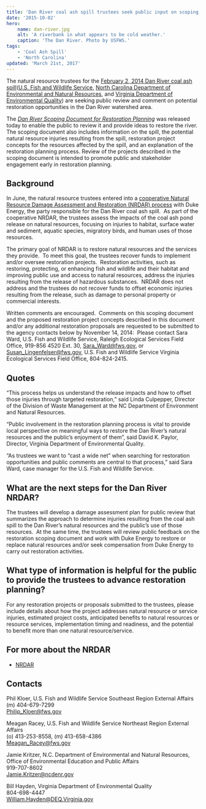 ```yaml
---
title: 'Dan River coal ash spill trustees seek public input on scoping document for restoration planning'
date: '2015-10-02'
hero:
    name: dan-river.jpg
    alt: 'A riverbank in what appears to be cold weather.'
    caption: 'The Dan River. Photo by USFWS.'
tags:
    - 'Coal Ash Spill'
    - 'North Carolina'
updated: 'March 21st, 2017'
---
```


The natural resource trustees for the [February 2, 2014 Dan River coal ash spill](https://www.epa.gov/dukeenergy-coalash)([U.S. Fish and Wildlife Service](http://www.fws.gov/), [North Carolina Department of Environmental and Natural Resources](http://portal.ncdenr.org/web/guest), and [Virginia Department of Environmental Quality](http://www.deq.virginia.gov/)) are seeking public review and comment on potential restoration opportunities in the Dan River watershed area.

The [_Dan River Scoping Document for Restoration Planning_](/pdf/dan-river-scoping-document.pdf) was released today to enable the public to review it and provide ideas to restore the river.  The scoping document also includes information on the spill, the potential natural resource injuries resulting from the spill, restoration project concepts for the resources affected by the spill, and an explanation of the restoration planning process. Review of the projects described in the scoping document is intended to promote public and stakeholder engagement early in restoration planning. 

## Background

In June, the natural resource trustees entered into a [cooperative Natural Resource Damage Assessment and Restoration (NRDAR) process](/pdf/fact-sheet/dan-river-factsheet.pdf) with Duke Energy, the party responsible for the Dan River coal ash spill.  As part of the cooperative NRDAR, the trustees assess the impacts of the coal ash pond release on natural resources, focusing on injuries to habitat, surface water and sediment, aquatic species, migratory birds, and human uses of those resources. 

The primary goal of NRDAR is to restore natural resources and the services they provide.  To meet this goal, the trustees recover funds to implement and/or oversee restoration projects.  Restoration activities, such as restoring, protecting, or enhancing fish and wildlife and their habitat and improving public use and access to natural resources, address the injuries resulting from the release of hazardous substances.  NRDAR does not address and the trustees do not recover funds to offset economic injuries resulting from the release, such as damage to personal property or commercial interests. 

Written comments are encouraged.  Comments on this scoping document and the proposed restoration project concepts described in this document and/or any additional restoration proposals are requested to be submitted to the agency contacts below by November 14, 2014:  Please contact Sara Ward, U.S. Fish and Wildlife Service, Raleigh Ecological Services Field Office, 919-856 4520 Ext. 30, [Sara_Ward@fws.gov](mailto:Sara_Ward@fws.gov), or [Susan_Lingenfelser@fws.gov](mailto:Susan_Lingenfelser@fws.gov), U.S. Fish and Wildlife Service Virginia Ecological Services Field Office, 804-824-2415.

## Quotes

“This process helps us understand the release impacts and how to offset those injuries through targeted restoration,” said Linda Culpepper, Director of the Division of Waste Management at the NC Department of Environment and Natural Resources.

“Public involvement in the restoration planning process is vital to provide local perspective on meaningful ways to restore the Dan River’s natural resources and the public’s enjoyment of them”, said David K. Paylor, Director, Virginia Department of Environmental Quality.

“As trustees we want to “cast a wide net” when searching for restoration opportunities and public comments are central to that process,” said Sara Ward, case manager for the U.S. Fish and Wildlife Service. 

## What are the next steps for the Dan River NRDAR?

The trustees will develop a damage assessment plan for public review that summarizes the approach to determine injuries resulting from the coal ash spill to the Dan River’s natural resources and the public’s use of those resources.  At the same time, the trustees will review public feedback on the restoration scoping document and work with Duke Energy to restore or replace natural resources and/or seek compensation from Duke Energy to carry out restoration activities.

## What type of information is helpful for the public to provide the trustees to advance restoration planning?

For any restoration projects or proposals submitted to the trustees, please include details about how the project addresses natural resource or service injuries, estimated project costs, anticipated benefits to natural resources or resource services, implementation timing and readiness, and the potential to benefit more than one natural resource/service. 

## For more about the NRDAR

 - [NRDAR](http://www.fws.gov/northeast/ecologicalservices/nrdarprocess.html)

## Contacts

Phil Kloer, U.S. Fish and Wildlife Service Southeast Region External Affairs  
(m) 404-679-7299  
[Philip_Kloer@fws.gov](mailto:Philip_Kloer@fws.gov)

Meagan Racey, U.S. Fish and Wildlife Service Northeast Region External Affairs  
(o) 413-253-8558, (m) 413-658-4386  
[Meagan_Racey@fws.gov](mailto:Meagan_Racey@fws.gov)

Jamie Kritzer, N.C. Department of Environmental and Natural Resources, Office of Environmental Education and Public Affairs  
919-707-8602  
[Jamie.Kritzer@ncdenr.gov](mailto:Jamie.Kritzer@ncdenr.gov)

Bill Hayden, Virginia Department of Environmental Quality  
804-698-4447  
[William.Hayden@DEQ.Virginia.gov](mailto:?William.Hayden@DEQ.Virginia.gov)
